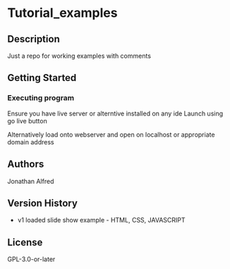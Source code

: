 # Tutorial_examples

## Description

 Just a repo for working examples with comments

## Getting Started

### Executing program
Ensure you have live server or alterntive installed on any ide
Launch using go live button

Alternatively load onto webserver and open on localhost or appropriate domain address


## Authors

Jonathan Alfred

## Version History

- v1
    loaded slide show example - HTML, CSS, JAVASCRIPT

## License

GPL-3.0-or-later
